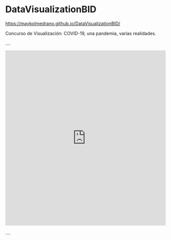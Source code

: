 # DataVisualizationBID

https://maykolmedrano.github.io/DataVisualizationBID/

Concurso de Visualización: COVID-19, una pandemia, varias realidades.

.... <!-- post content -->

<div class="iframe_container">
  <iframe title="Perú: La violencia contra las mujeres y la COVID-19 - 2020" aria-label="Interactive line chart" id="datawrapper-chart-DgnQp" src="https://datawrapper.dwcdn.net/DgnQp/1/" scrolling="no" frameborder="0" style="width: 0; min-width: 100% !important; border: none;" height="550"></iframe><script type="text/javascript">!function(){"use strict";window.addEventListener("message",(function(a){if(void 0!==a.data["datawrapper-height"])for(var e in a.data["datawrapper-height"]){var t=document.getElementById("datawrapper-chart-"+e)||document.querySelector("iframe[src*='"+e+"']");t&&(t.style.height=a.data["datawrapper-height"][e]+"px")}}))}();
</script>
</div>

.... <!-- post content -->
